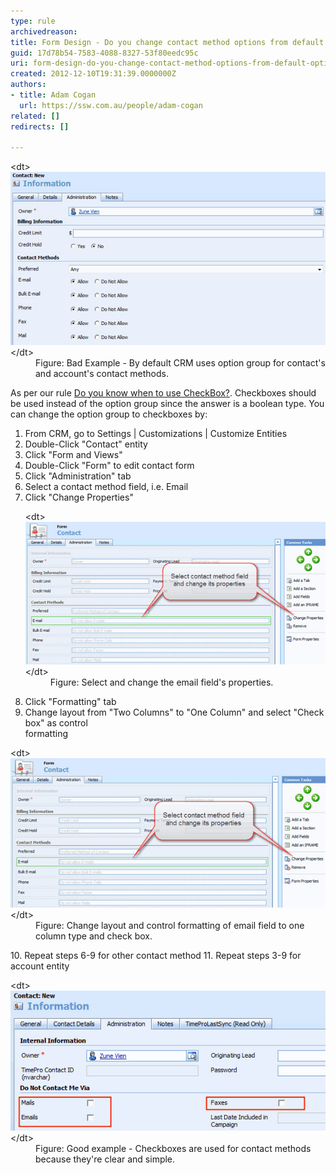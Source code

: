 ```yaml
---
type: rule
archivedreason: 
title: Form Design - Do you change contact method options from default option group to checkboxes?
guid: 17d78b54-7583-4088-8327-53f80eedc95c
uri: form-design-do-you-change-contact-method-options-from-default-option-group-to-checkboxes
created: 2012-12-10T19:31:39.0000000Z
authors:
- title: Adam Cogan
  url: https://ssw.com.au/people/adam-cogan
related: []
redirects: []

---
```


<dl class="badImage">          &lt;dt&gt;
            <img src="CRMContactMethods.jpg" alt="CRM contact methods">&lt;/dt&gt;
          <dd>
            Figure: Bad Example - By default CRM uses option group for contact's and account's
            contact methods.</dd>
        </dl>
<!--endintro-->

As per our rule [Do you know when to use CheckBox?](http://www.ssw.com.au/SSW/standards/rules/RulesToBetterInterfacesEdit.aspx#UseCheckBox). Checkboxes should be used instead of the           option group since the answer is a boolean type. You can change the option group           to checkboxes by:

1. From CRM, go to Settings | Customizations | Customize Entities
2. Double-Click "Contact" entity
3. Click "Form and Views"
4. Double-Click "Form" to edit contact form
5. Click "Administration" tab
6. Select a contact method field, i.e. Email
7. Click "Change Properties"<br>            <dl class="image">              &lt;dt&gt;
                <img alt="CRM contact methods form design" src="CRMChangeContactMethodsFieldProperties.jpg">&lt;/dt&gt;
              <dd>
                Figure: Select and change the email field's properties.</dd>
            </dl>
8. Click "Formatting" tab
9. Change layout from "Two Columns" to "One Column" and select "Check box" as control<br>            formatting
<dl class="image">            &lt;dt&gt;
              <img alt="CRM email field properties" src="CRMChangeContactMethodsFieldProperties.jpg">&lt;/dt&gt;
            <dd>
              Figure: Change layout and control formatting of email field to one column type and
              check box.</dd>
          </dl>10. Repeat steps 6-9 for other contact method
11. Repeat steps 3-9 for account entity

<dl class="goodImage">          &lt;dt&gt;
            <img alt="CRM contact methods with checkboxes" src="CRMContactMethodsWithCheckboxes.jpg">&lt;/dt&gt;
          <dd>
            Figure: Good example - Checkboxes are used for contact methods because they're clear
            and simple.</dd>
        </dl>

